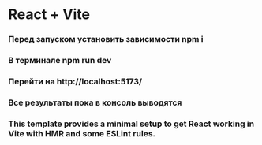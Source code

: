 # React + Vite


### Перед запуском установить зависимости npm i 
### В терминале npm run dev
### Перейти на http://localhost:5173/
### Все результаты пока в консоль выводятся

### This template provides a minimal setup to get React working in Vite with HMR and some ESLint rules.
